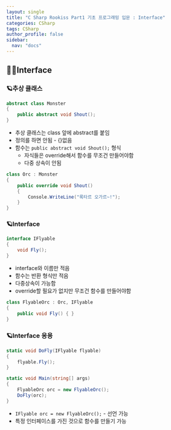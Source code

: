 ```yaml
---
layout: single
title: "C Sharp Rookiss Part1 기초 프로그래밍 입문 : Interface"
categories: CSharp
tags: CSharp
author_profile: false
sidebar:
  nav: "docs"
---
```


## 🙇‍♀️Interface


### 🪐추상 클래스

```cs
abstract class Monster
{
    public abstract void Shout();
}
```

* 추상 클래스는 class 앞에 abstract를 붙임
* 정의를 하면 안됨 - {}없음
* 함수는 `public abstract void Shout();` 형식
  * 자식들은 override해서 함수를 무조건 만들어야함
  * 다중 상속이 안됨

```cs
class Orc : Monster
{
    public override void Shout()
    {
        Console.WriteLine("록타르 오가르~!");
    }
}
```

### 🪐Interface

```cs
interface IFlyable
{
    void Fly();
}
```

* interface와 이름만 적음
* 함수는 반환 형식만 적음
* 다중상속이 가능함
* override할 필요가 없지만 무조건 함수를 만들어야함

```cs
class FlyableOrc : Orc, IFlyable
{
    public void Fly() { }
}
```

### 🪐Interface 응용

```cs
static void DoFly(IFlyable flyable)
{
    flyable.Fly();
}

static void Main(string[] args)
{
    FlyableOrc orc = new FlyableOrc();
    DoFly(orc);
}
```

* `IFlyable orc = new FlyableOrc();` - 선언 가능
* 특정 인터페이스를 가진 것으로 함수를 만들기 가능
